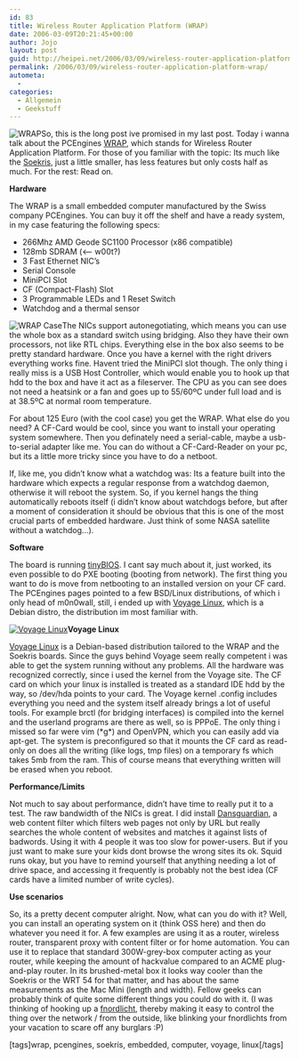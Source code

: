 ```yaml
---
id: 83
title: Wireless Router Application Platform (WRAP)
date: 2006-03-09T20:21:45+00:00
author: Jojo
layout: post
guid: http://heipei.net/2006/03/09/wireless-router-application-platform-wrap/
permalink: /2006/03/09/wireless-router-application-platform-wrap/
autometa:
  - 
categories:
  - Allgemein
  - Geekstuff
---
```

<img src="/weblog/wrap.jpg" alt="WRAP" class="alignleft" />So, this is the long post ive promised in my last post. Today i wanna talk about the PCEngines [WRAP](http://www.pcengines.ch/wrap.htm), which stands for Wireless Router Application Platform. For those of you familiar with the topic: Its much like the [Soekris](http://www.soekris.com/index.htm), just a little smaller, has less features but only costs half as much. For the rest: Read on.
  
**Hardware**
  
The WRAP is a small embedded computer manufactured by the Swiss company PCEngines. You can buy it off the shelf and have a ready system, in my case featuring the following specs:

  * 266Mhz AMD Geode SC1100 Processor (x86 compatible)
  * 128mb SDRAM (<&#8211; w00t?)
  * 3 Fast Ethernet NIC&#8217;s
  * Serial Console
  * MiniPCI Slot
  * CF (Compact-Flash) Slot
  * 3 Programmable LEDs and 1 Reset Switch
  * Watchdog and a thermal sensor

<!--more-->


  
<img src="/weblog/wrap-case.jpg" alt="WRAP Case" class="alignleft" />The NICs support autonegotiating, which means you can use the whole box as a standard switch using bridging. Also they have their own processors, not like RTL chips. Everything else in the box also seems to be pretty standard hardware. Once you have a kernel with the right drivers everything works fine. Havent tried the MiniPCI slot though. The only thing i really miss is a USB Host Controller, which would enable you to hook up that hdd to the box and have it act as a fileserver. The CPU as you can see does not need a heatsink or a fan and goes up to 55/60ºC under full load and is at 38.5ºC at normal room temperature.
  
For about 125 Euro (with the cool case) you get the WRAP. What else do you need? A CF-Card would be cool, since you want to install your operating system somewhere. Then you definately need a serial-cable, maybe a usb-to-serial adapter like me. You can do without a CF-Card-Reader on your pc, but its a little more tricky since you have to do a netboot.
  
If, like me, you didn&#8217;t know what a watchdog was: Its a feature built into the hardware which expects a regular response from a watchdog daemon, otherwise it will reboot the system. So, if you kernel hangs the thing automatically reboots itself (i didn&#8217;t know about watchdogs before, but after a moment of consideration it should be obvious that this is one of the most crucial parts of embedded hardware. Just think of some NASA satellite without a watchdog&#8230;).
  
**Software**
  
The board is running [tinyBIOS](http://www.pcengines.ch/tinybios.htm). I cant say much about it, just worked, its even possible to do PXE booting (booting from network). The first thing you want to do is move from netbooting to an installed version on your CF card. The PCEngines pages pointed to a few BSD/Linux distributions, of which i only head of m0n0wall, still, i ended up with [Voyage Linux](http://www.voyage.hk/software/voyage.html), which is a Debian distro, the distribution im most familiar with.
  
[<img src="/weblog/voyage.gif" alt="Voyage Linux" class="alignleft" />](http://www.voyage.hk/software/voyage.html)**Voyage Linux**
  
[Voyage Linux](http://www.voyage.hk/software/voyage.html) is a Debian-based distribution tailored to the WRAP and the Soekris boards. Since the guys behind Voyage seem really competent i was able to get the system running without any problems. All the hardware was recognized correctly, since i used the kernel from the Voyage site. The CF card on which your linux is installed is treated as a standard IDE hdd by the way, so /dev/hda points to your card. The Voyage kernel .config includes everything you need and the system itself already brings a lot of useful tools. For example brctl (for bridging interfaces) is compiled into the kernel and the userland programs are there as well, so is PPPoE. The only thing i missed so far were vim (\*g\*) and OpenVPN, which you can easily add via apt-get. The system is preconfigured so that it mounts the CF card as read-only on does all the writing (like logs, tmp files) on a temporary fs which takes 5mb from the ram. This of course means that everything written will be erased when you reboot.
  
**Performance/Limits**
  
Not much to say about performance, didn&#8217;t have time to really put it to a test. The raw bandwidth of the NICs is great. I did install [Dansguardian](http://dansguardian.org/), a web content filter which filters web pages not only by URL but really searches the whole content of websites and matches it against lists of badwords. Using it with 4 people it was too slow for power-users. But if you just want to make sure your kids dont browse the wrong sites its ok. Squid runs okay, but you have to remind yourself that anything needing a lot of drive space, and accessing it frequently is probably not the best idea (CF cards have a limited number of write cycles).
  
**Use scenarios**
  
So, its a pretty decent computer alright. Now, what can you do with it? Well, you can install an operating system on it (think OSS here) and then do whatever you need it for. A few examples are using it as a router, wireless router, transparent proxy with content filter or for home automation. You can use it to replace that standard 300W-grey-box computer acting as your router, while keeping the amount of hackvalue compared to an ACME plug-and-play router. In its brushed-metal box it looks way cooler than the Soekris or the WRT 54 for that matter, and has about the same measurements as the Mac Mini (length and width). Fellow geeks can probably think of quite some different things you could do with it. (I was thinking of hooking up a [fnordlicht](http://koeln.ccc.de/prozesse/running/fnordlicht/index.html), thereby making it easy to control the thing over the network / from the outside, like blinking your fnordlichts from your vacation to scare off any burglars :P)
  
[tags]wrap, pcengines, soekris, embedded, computer, voyage, linux[/tags]
